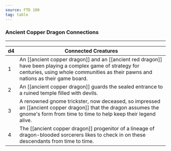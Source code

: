 ```yaml
---
source: FTD 100
tag: table
---
```


### Ancient Copper Dragon Connections
---
|d4|Connected Creatures|
|----|------------|
|1|An [[ancient copper dragon]] and an [[ancient red dragon]] have been playing a complex game of strategy for centuries, using whole communities as their pawns and nations as their game board.|
|2|An [[ancient copper dragon]] guards the sealed entrance to a ruined temple filled with devils.|
|3|A renowned gnome trickster, now deceased, so impressed an [[ancient copper dragon]] that the dragon assumes the gnome's form from time to time to help keep their legend alive.|
|4|The [[ancient copper dragon]] progenitor of a lineage of dragon-blooded sorcerers likes to check in on these descendants from time to time.|
